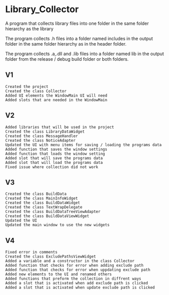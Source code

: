 # Library_Collector
A program that collects library files into one folder in the same folder hierarchy as the library

The program collects .h files into a folder named includes in the output folder in the same folder hierarchy as in the header folder.

The program collects .a,.dll and .lib files into a folder named lib in the output folder from the release / debug build folder or both folders.

## V1
```
Created the project
Created the class Collector
Added UI elements the WindowMain UI will need
Added slots that are needed in the WindowMain
```
## V2
```
Added libraries that will be used in the project
Created the class LibraryDataWidget
Created the class MessageHandler
Created the class NoticeAdapter
Updated the UI with menu items for saving / loading the programs data
Added function that saves the window settings
Added function that loads the window setting
Added slot that will save the programs data
Added slot that will load the programs data
Fixed issue where collection did not work
```
## V3
```
Created the class BuildData
Created the class MainInfoWidget
Created the class BuildDataWidget
Created the class TextWrapDelegate
Created the class BuildDataTreeViewAdapter
Created the class BuildDataViewWidget
Updated the UI
Updated the main window to use the new widgets
```
## V4
```
Fixed error in comments
Created the class ExcludePathsViewWidget
Added a variable and a constructor in the class Collector
Added function that checks for error when adding exclude path
Added function that checks for error when uppdating exclude path
Added new elements to the UI and renamed others
Added functions that preform the collection in diffrent ways
Added a slot that is activated when add exclude path is clicked
Added a slot that is activated when update exclude path is clicked